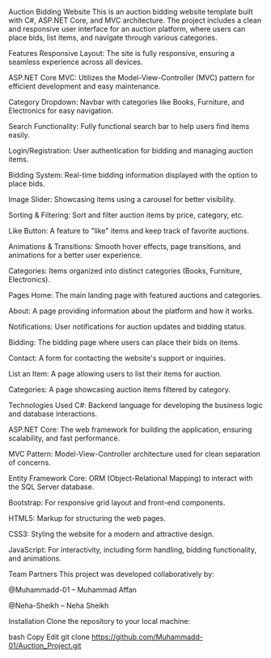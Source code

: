 Auction Bidding Website
This is an auction bidding website template built with C#, ASP.NET Core, and MVC architecture. The project includes a clean and responsive user interface for an auction platform, where users can place bids, list items, and navigate through various categories.

Features
Responsive Layout: The site is fully responsive, ensuring a seamless experience across all devices.

ASP.NET Core MVC: Utilizes the Model-View-Controller (MVC) pattern for efficient development and easy maintenance.

Category Dropdown: Navbar with categories like Books, Furniture, and Electronics for easy navigation.

Search Functionality: Fully functional search bar to help users find items easily.

Login/Registration: User authentication for bidding and managing auction items.

Bidding System: Real-time bidding information displayed with the option to place bids.

Image Slider: Showcasing items using a carousel for better visibility.

Sorting & Filtering: Sort and filter auction items by price, category, etc.

Like Button: A feature to "like" items and keep track of favorite auctions.

Animations & Transitions: Smooth hover effects, page transitions, and animations for a better user experience.

Categories: Items organized into distinct categories (Books, Furniture, Electronics).

Pages
Home: The main landing page with featured auctions and categories.

About: A page providing information about the platform and how it works.

Notifications: User notifications for auction updates and bidding status.

Bidding: The bidding page where users can place their bids on items.

Contact: A form for contacting the website's support or inquiries.

List an Item: A page allowing users to list their items for auction.

Categories: A page showcasing auction items filtered by category.

Technologies Used
C#: Backend language for developing the business logic and database interactions.

ASP.NET Core: The web framework for building the application, ensuring scalability, and fast performance.

MVC Pattern: Model-View-Controller architecture used for clean separation of concerns.

Entity Framework Core: ORM (Object-Relational Mapping) to interact with the SQL Server database.

Bootstrap: For responsive grid layout and front-end components.

HTML5: Markup for structuring the web pages.

CSS3: Styling the website for a modern and attractive design.

JavaScript: For interactivity, including form handling, bidding functionality, and animations.

Team Partners
This project was developed collaboratively by:

@Muhammadd-01 – Muhammad Affan

@Neha-Sheikh – Neha Sheikh

Installation
Clone the repository to your local machine:

bash
Copy
Edit
git clone https://github.com/Muhammadd-01/Auction_Project.git
